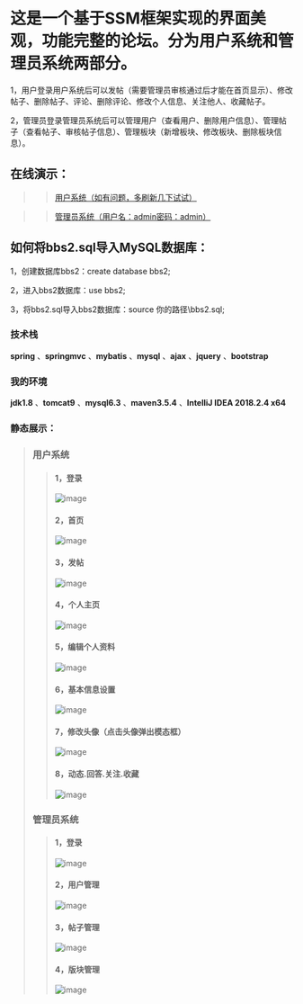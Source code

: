 # 这是一个基于SSM框架实现的界面美观，功能完整的论坛。分为用户系统和管理员系统两部分。
1，用户登录用户系统后可以发帖（需要管理员审核通过后才能在首页显示）、修改帖子、删除帖子、评论、删除评论、修改个人信息、关注他人、收藏帖子。

2，管理员登录管理员系统后可以管理用户（查看用户、删除用户信息）、管理帖子（查看帖子、审核帖子信息）、管理板块（新增板块、修改板块、删除板块信息）。
## 在线演示：
>>[用户系统（如有问题，多刷新几下试试）](http://182.61.136.218:8080/BBS)

>>[管理员系统（用户名：admin密码：admin）](http://182.61.136.218:8080/BBS/admin)
## 如何将bbs2.sql导入MySQL数据库：
1，创建数据库bbs2：create database bbs2;

2，进入bbs2数据库：use bbs2;

3，将bbs2.sql导入bbs2数据库：source 你的路径\bbs2.sql;
### 技术栈
**spring** 、**springmvc** 、**mybatis** 、**mysql** 、**ajax** 、**jquery** 、**bootstrap**
### 我的环境
**jdk1.8** 、**tomcat9** 、**mysql6.3** 、**maven3.5.4** 、**IntelliJ IDEA 2018.2.4 x64**
### 静态展示：
>### 用户系统
>>#### 1，登录
>>![image](https://github.com/maliangnansheng/BBS_SSM/blob/master/picture/%E7%94%A8%E6%88%B7-%E7%99%BB%E5%BD%95.png)
>>#### 2，首页
>>![image](https://github.com/maliangnansheng/BBS_SSM/blob/master/picture/%E7%94%A8%E6%88%B7-%E9%A6%96%E9%A1%B5.png)
>>#### 3，发帖
>>![image](https://github.com/maliangnansheng/BBS_SSM/blob/master/picture/%E7%94%A8%E6%88%B7-%E5%8F%91%E5%B8%96.png)
>>#### 4，个人主页
>>![image](https://github.com/maliangnansheng/BBS_SSM/blob/master/picture/%E7%94%A8%E6%88%B7-%E4%B8%AA%E4%BA%BA%E4%B8%BB%E9%A1%B5.png)
>>#### 5，编辑个人资料
>>![image](https://github.com/maliangnansheng/BBS_SSM/blob/master/picture/%E7%94%A8%E6%88%B7-%E7%BC%96%E8%BE%91%E4%B8%AA%E4%BA%BA%E8%B5%84%E6%96%99.png)
>>#### 6，基本信息设置
>>![image](https://github.com/maliangnansheng/BBS_SSM/blob/master/picture/%E7%94%A8%E6%88%B7-%E5%9F%BA%E6%9C%AC%E4%BF%A1%E6%81%AF%E8%AE%BE%E7%BD%AE.png)
>>#### 7，修改头像（点击头像弹出模态框）
>>![image](https://github.com/maliangnansheng/BBS_SSM/blob/master/picture/%E7%94%A8%E6%88%B7-%E4%B8%8A%E4%BC%A0%E5%A4%B4%E5%83%8F.png)
>>#### 8，动态.回答.关注.收藏
>>![image](https://github.com/maliangnansheng/BBS_SSM/blob/master/picture/%E7%94%A8%E6%88%B7-%E5%8A%A8%E6%80%81.%E5%9B%9E%E7%AD%94.%E5%85%B3%E6%B3%A8.%E6%94%B6%E8%97%8F.png)
>### 管理员系统
>>#### 1，登录
>>![image](https://github.com/maliangnansheng/BBS_SSM/blob/master/picture/%E7%AE%A1%E7%90%86%E5%91%98-%E7%99%BB%E5%BD%95.png)
>>#### 2，用户管理
>>![image](https://github.com/maliangnansheng/BBS_SSM/blob/master/picture/%E7%AE%A1%E7%90%86%E5%91%98-%E7%94%A8%E6%88%B7%E7%AE%A1%E7%90%86.png)
>>#### 3，帖子管理
>>![image](https://github.com/maliangnansheng/BBS_SSM/blob/master/picture/%E7%AE%A1%E7%90%86%E5%91%98-%E5%B8%96%E5%AD%90%E7%AE%A1%E7%90%86.png)
>>#### 4，版块管理
>>![image](https://github.com/maliangnansheng/BBS_SSM/blob/master/picture/%E7%AE%A1%E7%90%86%E5%91%98-%E7%89%88%E5%9D%97%E7%AE%A1%E7%90%86.png)
